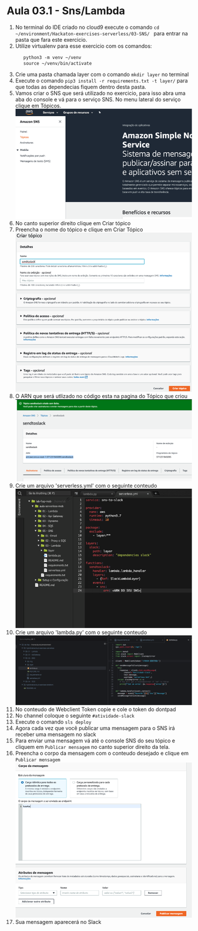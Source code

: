 # Aula 03.1 - Sns/Lambda

1. No terminal do IDE criado no cloud9 execute o comando `cd ~/environment/Hackaton-exercises-serverless/03-SNS/ ` para entrar na pasta que fara este exercicio.
2. Utilize virtualenv para esse exercicio com os comandos:
   ``` shell
      python3 -m venv ~/venv 
      source ~/venv/bin/activate
   ```
3. Crie uma pasta chamada layer com o comando `mkdir layer` no terminal
4. Execute o comando `pip3 install -r requirements.txt -t layer/` para que todas as dependecias fiquem dentro desta pasta.
5. Vamos criar o SNS que será utilizado no exercicio, para isso abra uma aba do console e vá para o serviço SNS. No menu lateral do serviço clique em Tópicos.
   ![](img/sns1.png)
6. No canto superior direito clique em Criar tópico
7. Preencha o nome do tópico e clique em Criar Tópico 
   ![](img/sns2.png)
8. O ARN que será utlizado no código esta na pagina do Tópico que criou
   ![](img/sns3.png)
9.  Crie um arquivo 'serverless.yml' com o seguinte conteudo
![img/lambda-01.png](img/lambda-01.png)
10. Crie um arquivo 'lambda.py' com o seguinte conteudo
![img/lambda-02.png](img/lambda-02.png)    
11.  No conteudo de Webclient Token copie e cole o token do dontpad
12. No channel coloque o seguinte `#atividade-slack`
13. Execute o comando `sls deploy`
14. Agora cada vez que você publicar uma mensagem para o SNS irá receber uma mensagem no slack
15. Para enviar uma mensagem vá até o console SNS do seu tópico e cliquem em `Publicar mensagem` no canto superior direito da tela.
16. Preencha o corpo da mensagem com o conteudo desejado e clique em `Publicar mensagem`
    ![](img/sns4.png)
17. Sua mensagem aparecerá no Slack

